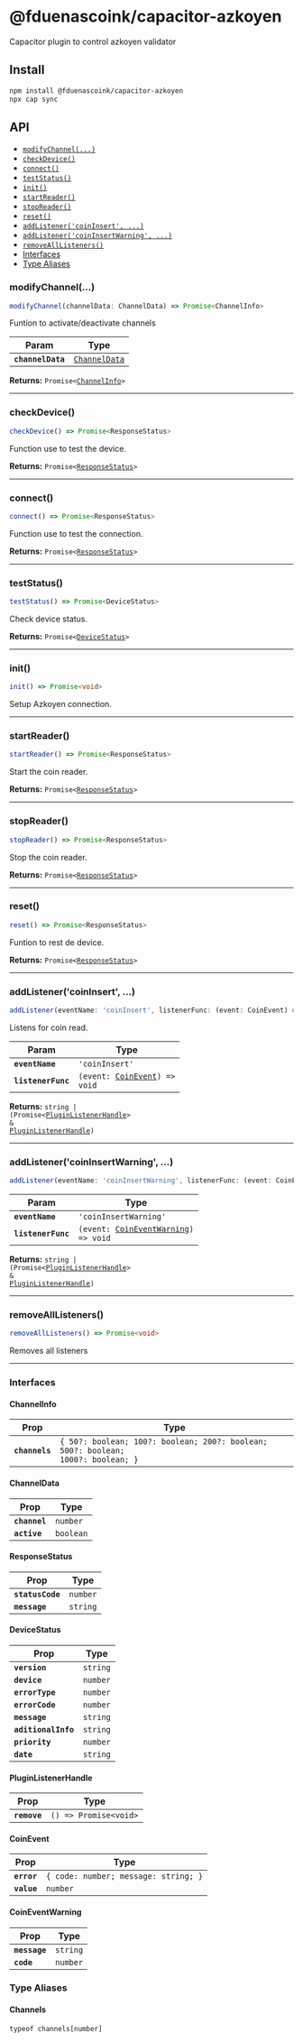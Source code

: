 # @fduenascoink/capacitor-azkoyen

Capacitor plugin to control azkoyen validator

## Install

```bash
npm install @fduenascoink/capacitor-azkoyen
npx cap sync
```

## API

<docgen-index>

* [`modifyChannel(...)`](#modifychannel)
* [`checkDevice()`](#checkdevice)
* [`connect()`](#connect)
* [`testStatus()`](#teststatus)
* [`init()`](#init)
* [`startReader()`](#startreader)
* [`stopReader()`](#stopreader)
* [`reset()`](#reset)
* [`addListener('coinInsert', ...)`](#addlistenercoininsert)
* [`addListener('coinInsertWarning', ...)`](#addlistenercoininsertwarning)
* [`removeAllListeners()`](#removealllisteners)
* [Interfaces](#interfaces)
* [Type Aliases](#type-aliases)

</docgen-index>

<docgen-api>
<!--Update the source file JSDoc comments and rerun docgen to update the docs below-->

### modifyChannel(...)

```typescript
modifyChannel(channelData: ChannelData) => Promise<ChannelInfo>
```

Funtion to activate/deactivate channels

| Param             | Type                                                |
| ----------------- | --------------------------------------------------- |
| **`channelData`** | <code><a href="#channeldata">ChannelData</a></code> |

**Returns:** <code>Promise&lt;<a href="#channelinfo">ChannelInfo</a>&gt;</code>

--------------------


### checkDevice()

```typescript
checkDevice() => Promise<ResponseStatus>
```

Function use to test the device.

**Returns:** <code>Promise&lt;<a href="#responsestatus">ResponseStatus</a>&gt;</code>

--------------------


### connect()

```typescript
connect() => Promise<ResponseStatus>
```

Function use to test the connection.

**Returns:** <code>Promise&lt;<a href="#responsestatus">ResponseStatus</a>&gt;</code>

--------------------


### testStatus()

```typescript
testStatus() => Promise<DeviceStatus>
```

Check device status.

**Returns:** <code>Promise&lt;<a href="#devicestatus">DeviceStatus</a>&gt;</code>

--------------------


### init()

```typescript
init() => Promise<void>
```

Setup Azkoyen connection.

--------------------


### startReader()

```typescript
startReader() => Promise<ResponseStatus>
```

Start the coin reader.

**Returns:** <code>Promise&lt;<a href="#responsestatus">ResponseStatus</a>&gt;</code>

--------------------


### stopReader()

```typescript
stopReader() => Promise<ResponseStatus>
```

Stop the coin reader.

**Returns:** <code>Promise&lt;<a href="#responsestatus">ResponseStatus</a>&gt;</code>

--------------------


### reset()

```typescript
reset() => Promise<ResponseStatus>
```

Funtion to rest de device.

**Returns:** <code>Promise&lt;<a href="#responsestatus">ResponseStatus</a>&gt;</code>

--------------------


### addListener('coinInsert', ...)

```typescript
addListener(eventName: 'coinInsert', listenerFunc: (event: CoinEvent) => void) => (Promise<PluginListenerHandle> & PluginListenerHandle) | string
```

Listens for coin read.

| Param              | Type                                                                |
| ------------------ | ------------------------------------------------------------------- |
| **`eventName`**    | <code>'coinInsert'</code>                                           |
| **`listenerFunc`** | <code>(event: <a href="#coinevent">CoinEvent</a>) =&gt; void</code> |

**Returns:** <code>string | (Promise&lt;<a href="#pluginlistenerhandle">PluginListenerHandle</a>&gt; & <a href="#pluginlistenerhandle">PluginListenerHandle</a>)</code>

--------------------


### addListener('coinInsertWarning', ...)

```typescript
addListener(eventName: 'coinInsertWarning', listenerFunc: (event: CoinEventWarning) => void) => (Promise<PluginListenerHandle> & PluginListenerHandle) | string
```

| Param              | Type                                                                              |
| ------------------ | --------------------------------------------------------------------------------- |
| **`eventName`**    | <code>'coinInsertWarning'</code>                                                  |
| **`listenerFunc`** | <code>(event: <a href="#coineventwarning">CoinEventWarning</a>) =&gt; void</code> |

**Returns:** <code>string | (Promise&lt;<a href="#pluginlistenerhandle">PluginListenerHandle</a>&gt; & <a href="#pluginlistenerhandle">PluginListenerHandle</a>)</code>

--------------------


### removeAllListeners()

```typescript
removeAllListeners() => Promise<void>
```

Removes all listeners

--------------------


### Interfaces


#### ChannelInfo

| Prop           | Type                                                                                        |
| -------------- | ------------------------------------------------------------------------------------------- |
| **`channels`** | <code>{ 50?: boolean; 100?: boolean; 200?: boolean; 500?: boolean; 1000?: boolean; }</code> |


#### ChannelData

| Prop          | Type                 |
| ------------- | -------------------- |
| **`channel`** | <code>number</code>  |
| **`active`**  | <code>boolean</code> |


#### ResponseStatus

| Prop             | Type                |
| ---------------- | ------------------- |
| **`statusCode`** | <code>number</code> |
| **`message`**    | <code>string</code> |


#### DeviceStatus

| Prop                | Type                |
| ------------------- | ------------------- |
| **`version`**       | <code>string</code> |
| **`device`**        | <code>number</code> |
| **`errorType`**     | <code>number</code> |
| **`errorCode`**     | <code>number</code> |
| **`message`**       | <code>string</code> |
| **`aditionalInfo`** | <code>string</code> |
| **`priority`**      | <code>number</code> |
| **`date`**          | <code>string</code> |


#### PluginListenerHandle

| Prop         | Type                                      |
| ------------ | ----------------------------------------- |
| **`remove`** | <code>() =&gt; Promise&lt;void&gt;</code> |


#### CoinEvent

| Prop        | Type                                            |
| ----------- | ----------------------------------------------- |
| **`error`** | <code>{ code: number; message: string; }</code> |
| **`value`** | <code>number</code>                             |


#### CoinEventWarning

| Prop          | Type                |
| ------------- | ------------------- |
| **`message`** | <code>string</code> |
| **`code`**    | <code>number</code> |


### Type Aliases


#### Channels

<code>typeof channels[number]</code>

</docgen-api>
